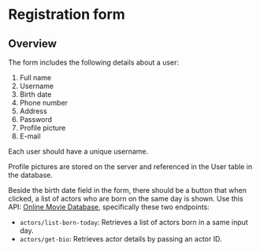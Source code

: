 # Registration form

## Overview 

The form includes the following details about a user:

1. Full name
2. Username
3. Birth date
4. Phone number
5. Address
6. Password
7. Profile picture
8. E-mail

Each user should have a unique username.

Profile pictures are stored on the server and referenced in the User table in the database.

Beside the birth date field in the form, there should be a button that when clicked, a list of actors who are born on the same day is shown. Use this API: [Online Movie Database](https://rapidapi.com/apidojo/api/online-movie-database/), specifically these two endpoints:

- `actors/list-born-today`: Retrieves a list of actors born in a same input day.
- `actors/get-bio`: Retrieves actor details by passing an actor ID.


